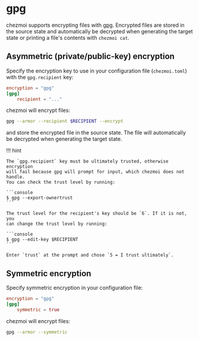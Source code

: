 # gpg

chezmoi supports encrypting files with [gpg](https://www.gnupg.org/). Encrypted
files are stored in the source state and automatically be decrypted when
generating the target state or printing a file's contents with `chezmoi cat`.

## Asymmetric (private/public-key) encryption

Specify the encryption key to use in your configuration file (`chezmoi.toml`)
with the `gpg.recipient` key:

```toml title="~/.config/chezmoi/chezmoi.toml"
encryption = "gpg"
[gpg]
    recipient = "..."
```

chezmoi will encrypt files:

```sh
gpg --armor --recipient $RECIPIENT --encrypt
```

and store the encrypted file in the source state. The file will automatically
be decrypted when generating the target state.

!!! hint

    The `gpg.recipient` key must be ultimately trusted, otherwise encryption
    will fail because gpg will prompt for input, which chezmoi does not handle.
    You can check the trust level by running:

    ```console
    $ gpg --export-ownertrust
    ```

    The trust level for the recipient's key should be `6`. If it is not, you
    can change the trust level by running:

    ```console
    $ gpg --edit-key $RECIPIENT
    ```

    Enter `trust` at the prompt and chose `5 = I trust ultimately`.

## Symmetric encryption

Specify symmetric encryption in your configuration file:

```toml title="~/.config/chezmoi/chezmoi.toml"
encryption = "gpg"
[gpg]
    symmetric = true
```

chezmoi will encrypt files:

```sh
gpg --armor --symmetric
```

